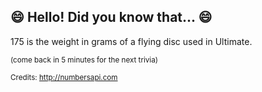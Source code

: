 ## :smile: Hello! Did you know that... :smile:
175 is the weight in grams of a flying disc used in Ultimate.

<sup>(come back in 5 minutes for the next trivia)</sup>


<sup>Credits: http://numbersapi.com</sup>
